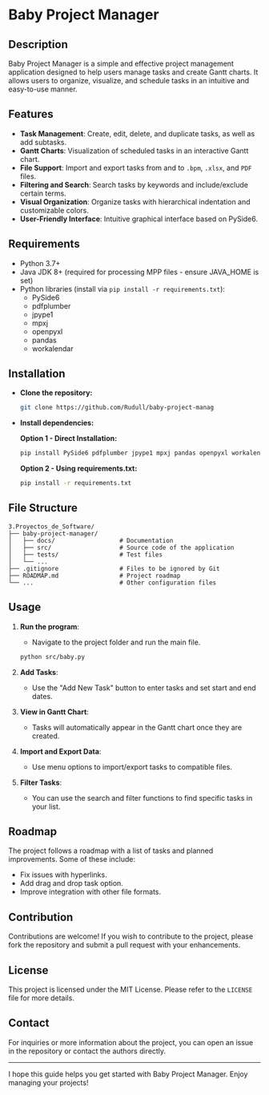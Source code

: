 # Baby Project Manager

## Description

Baby Project Manager is a simple and effective project management application designed to help users manage tasks and create Gantt charts. It allows users to organize, visualize, and schedule tasks in an intuitive and easy-to-use manner.

## Features

- **Task Management**: Create, edit, delete, and duplicate tasks, as well as add subtasks.
- **Gantt Charts**: Visualization of scheduled tasks in an interactive Gantt chart.
- **File Support**: Import and export tasks from and to `.bpm`, `.xlsx`, and `PDF` files.
- **Filtering and Search**: Search tasks by keywords and include/exclude certain terms.
- **Visual Organization**: Organize tasks with hierarchical indentation and customizable colors.
- **User-Friendly Interface**: Intuitive graphical interface based on PySide6.

## Requirements

- Python 3.7+
- Java JDK 8+ (required for processing MPP files - ensure JAVA_HOME is set)
- Python libraries (install via `pip install -r requirements.txt`):
    - PySide6
    - pdfplumber
    - jpype1
    - mpxj
    - openpyxl
    - pandas
    - workalendar

## Installation

- **Clone the repository:**
   ```bash
   git clone https://github.com/Rudull/baby-project-manag
   ```

- **Install dependencies:**

  **Option 1 - Direct Installation:**
  ```bash
  pip install PySide6 pdfplumber jpype1 mpxj pandas openpyxl workalendar
  ```
  **Option 2 - Using requirements.txt:**
  ```bash
  pip install -r requirements.txt
  ```

## File Structure

```plaintext
3.Proyectos_de_Software/
├── baby-project-manager/
│   ├── docs/                  # Documentation
│   ├── src/                   # Source code of the application
│   ├── tests/                 # Test files
│   └── ...
├── .gitignore                 # Files to be ignored by Git
├── ROADMAP.md                 # Project roadmap
└── ...                        # Other configuration files
```

## Usage

1. **Run the program**:
   - Navigate to the project folder and run the main file.

   ```bash
   python src/baby.py
   ```

2. **Add Tasks**:
   - Use the "Add New Task" button to enter tasks and set start and end dates.

3. **View in Gantt Chart**:
   - Tasks will automatically appear in the Gantt chart once they are created.

4. **Import and Export Data**:
   - Use menu options to import/export tasks to compatible files.

5. **Filter Tasks**:
   - You can use the search and filter functions to find specific tasks in your list.

## Roadmap

The project follows a roadmap with a list of tasks and planned improvements. Some of these include:

- Fix issues with hyperlinks.
- Add drag and drop task option.
- Improve integration with other file formats.

## Contribution

Contributions are welcome! If you wish to contribute to the project, please fork the repository and submit a pull request with your enhancements.

## License

This project is licensed under the MIT License. Please refer to the `LICENSE` file for more details.

## Contact

For inquiries or more information about the project, you can open an issue in the repository or contact the authors directly.

---

I hope this guide helps you get started with Baby Project Manager. Enjoy managing your projects!
